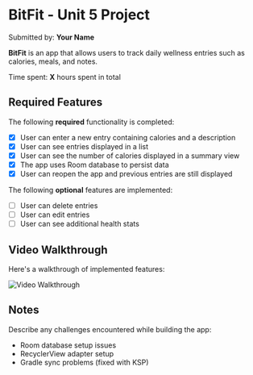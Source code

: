 # BitFit - Unit 5 Project

Submitted by: **Your Name**

**BitFit** is an app that allows users to track daily wellness entries such as calories, meals, and notes.

Time spent: **X** hours spent in total

## Required Features

The following **required** functionality is completed:

- [x] User can enter a new entry containing calories and a description
- [x] User can see entries displayed in a list
- [x] User can see the number of calories displayed in a summary view
- [x] The app uses Room database to persist data
- [x] User can reopen the app and previous entries are still displayed

The following **optional** features are implemented:

- [ ] User can delete entries
- [ ] User can edit entries
- [ ] User can see additional health stats

## Video Walkthrough

Here's a walkthrough of implemented features:

<img src='walkthrough.gif' title='Video Walkthrough' width='' alt='Video Walkthrough' />

## Notes
Describe any challenges encountered while building the app:
- Room database setup issues
- RecyclerView adapter setup
- Gradle sync problems (fixed with KSP)

